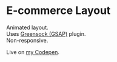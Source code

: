 # E-commerce Layout

Animated layout.  
Uses [Greensock (GSAP)](https://greensock.com/gsap) plugin.  
Non-responsive.  

Live on [my Codepen](https://codepen.io/anacoxta/full/qGPxMG).  
